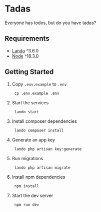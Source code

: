 # Tadas

Everyone has todos, but do you have tadas?

## Requirements

- [Lando](https://lando.dev/) ^3.6.0
- [Node](https://nodejs.org) ^18.3.0

## Getting Started

1. Copy `.env.example` to `.env`

        cp .env.example .env

2. Start the services

        lando start
 
4. Install composer dependencies

        lando composer install

5. Generate an app key

        lando php artisan key:generate

6. Run migrations

        lando php artisan migrate
 
7. Install npm dependencies

        npm install

8. Start the dev server

        npm run dev
